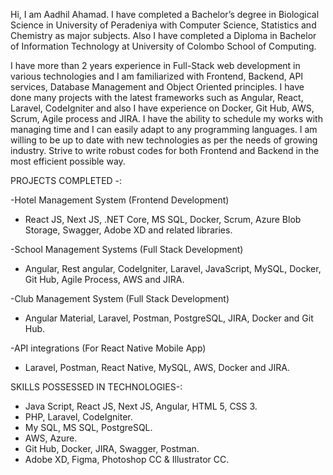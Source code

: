 Hi, I am Aadhil Ahamad.
I have completed a Bachelor’s degree in Biological Science in University of Peradeniya with Computer Science, Statistics and Chemistry as major subjects. Also I have completed a Diploma in Bachelor of Information Technology at University of Colombo School of Computing.

I have more than 2 years experience in Full-Stack web development in various technologies and I am familiarized with Frontend, Backend, API services, Database Management and Object Oriented principles. I have done many projects with the latest frameworks such as Angular, React, Laravel, CodeIgniter and also I have experience on Docker, Git Hub, AWS, Scrum, Agile process and JIRA. 
I have the ability to schedule my works with managing time and I can easily adapt to any programming languages. I am willing to be up to date with new technologies as per the needs of growing industry. Strive to write robust codes for both Frontend and Backend in the most efficient possible way. 

PROJECTS COMPLETED -:

-Hotel Management System (Frontend Development)
 - React JS, Next JS, .NET Core, MS SQL, Docker, Scrum, Azure Blob Storage, Swagger, Adobe XD and related libraries.

-School Management Systems (Full Stack Development)
 - Angular, Rest angular, CodeIgniter, Laravel, JavaScript, MySQL, Docker, Git Hub, Agile Process, AWS and JIRA.

-Club Management System (Full Stack Development)
 - Angular Material, Laravel, Postman, PostgreSQL, JIRA, Docker and Git Hub.
 
-API integrations (For React Native Mobile App)
 - Laravel, Postman, React Native, MySQL, AWS, Docker and JIRA.

SKILLS POSSESSED IN TECHNOLOGIES-:
- Java Script, React JS, Next JS, Angular, HTML 5, CSS 3.
- PHP, Laravel, CodeIgniter.
- My SQL, MS SQL, PostgreSQL.
- AWS, Azure.
- Git Hub, Docker, JIRA, Swagger, Postman.
- Adobe XD, Figma, Photoshop CC & Illustrator CC.

<!---
Aadhil941/Aadhil941 is a ✨ special ✨ repository because its `README.md` (this file) appears on your GitHub profile.
You can click the Preview link to take a look at your changes.
--->
